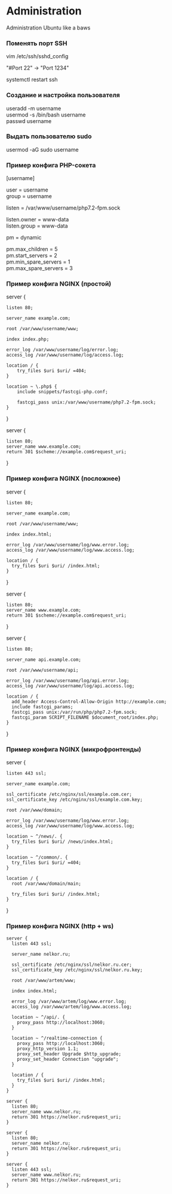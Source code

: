 # Administration
Administration Ubuntu like a baws

### Поменять порт SSH

vim /etc/ssh/sshd_config

"#Port 22" -> "Port 1234"

systemctl restart ssh

### Создание и настройка пользователя

useradd -m username  
usermod -s /bin/bash username  
passwd username

### Выдать пользователю sudo

usermod -aG sudo username

### Пример конфига PHP-сокета

[username]  

user = username  
group = username  

listen = /var/www/username/php7.2-fpm.sock  

listen.owner = www-data  
listen.group = www-data  

pm = dynamic  

pm.max_children = 5  
pm.start_servers = 2  
pm.min_spare_servers = 1  
pm.max_spare_servers = 3  

### Пример конфига NGINX (простой)

server {  

    listen 80;  

    server_name example.com;  

    root /var/www/username/www;  

    index index.php;  

    error_log /var/www/username/log/error.log;  
    access_log /var/www/username/log/access.log;  

    location / {  
        try_files $uri $uri/ =404;  
    }  

    location ~ \.php$ {  
        include snippets/fastcgi-php.conf;  

        fastcgi_pass unix:/var/www/username/php7.2-fpm.sock;  
    }  
}  

server {  

    listen 80;  
    server_name www.example.com;  
    return 301 $scheme://example.com$request_uri;  
}  

### Пример конфига NGINX (посложнее)

server {  

    listen 80;  

    server_name example.com;  

    root /var/www/username/www;  

    index index.html;  

    error_log /var/www/username/log/www.error.log;  
    access_log /var/www/username/log/www.access.log;  

    location / {  
      try_files $uri $uri/ /index.html;  
    }  
}  

server {  

    listen 80;  
    server_name www.example.com;  
    return 301 $scheme://example.com$request_uri;  
}  

server {  

    listen 80;  
    
    server_name api.example.com;  

    root /var/www/username/api;  

    error_log /var/www/username/log/api.error.log;  
    access_log /var/www/username/log/api.access.log;  

    location / {  
      add_header Access-Control-Allow-Origin http://example.com;  
      include fastcgi_params;  
      fastcgi_pass unix:/var/run/php/php7.2-fpm.sock;  
      fastcgi_param SCRIPT_FILENAME $document_root/index.php;  
    }  
}  

### Пример конфига NGINX (микрофронтенды)

server {  

    listen 443 ssl;  

    server_name example.com;  

    ssl_certificate /etc/nginx/ssl/example.com.cer;
    ssl_certificate_key /etc/nginx/ssl/example.com.key;

    root /var/www/domain;  

    error_log /var/www/username/log/www.error.log;  
    access_log /var/www/username/log/www.access.log;  

    location ~ ^/news/. {
      try_files $uri $uri/ /news/index.html;
    }

    location ~ ^/common/. {
      try_files $uri $uri/ =404;
    }

    location / {  
      root /var/www/domain/main;

      try_files $uri $uri/ /index.html;
    }  
}  

### Пример конфига NGINX (http + ws)

```
server {  
  listen 443 ssl;  

  server_name nelkor.ru;  

  ssl_certificate /etc/nginx/ssl/nelkor.ru.cer;  
  ssl_certificate_key /etc/nginx/ssl/nelkor.ru.key;  

  root /var/www/artem/www;  

  index index.html;  

  error_log /var/www/artem/log/www.error.log;  
  access_log /var/www/artem/log/www.access.log;  

  location ~ ^/api/. {  
    proxy_pass http://localhost:3060;  
  }  

  location ~ ^/realtime-connection {  
    proxy_pass http://localhost:3060;  
    proxy_http_version 1.1;  
    proxy_set_header Upgrade $http_upgrade;  
    proxy_set_header Connection "upgrade";  
  }  

  location / {  
    try_files $uri $uri/ /index.html;  
  }  
}  

server {  
  listen 80;  
  server_name www.nelkor.ru;  
  return 301 https://nelkor.ru$request_uri;  
}  

server {  
  listen 80;  
  server_name nelkor.ru;  
  return 301 https://nelkor.ru$request_uri;  
}  

server {  
  listen 443 ssl;  
  server_name www.nelkor.ru;  
  return 301 https://nelkor.ru$request_uri;  
}  
```
